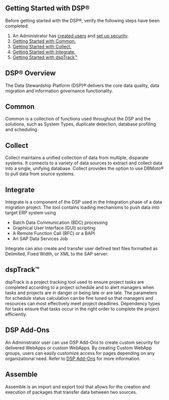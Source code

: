 ## Getting Started with DSP®

Before getting started with the DSP®, verify the following steps have
been completed:

1.  An Administrator has [created
    users](Sys_Admin/Use_Cases/Create_User_Accounts_in_System_Administration)
    and [set up security](Sys_Admin/Use_Cases/Setting_security).
2.  [Getting Started with
    Common.](Common/Config/Setup_and_Configuration_for_Common)
3.  [Getting Started with
    Collect.](Collect/Config/Setup_and_Configuration_for_Collect)
4.  [Getting Started with
    Integrate.](Integrate/Use_Cases/Setup_and_Configuration_for_Integrate)
5.  [Getting Started with
    dspTrack™](dspTrack/Use_Cases/Setup_and_Configuration_for_dspTrack)

## DSP® Overview

The Data Stewardship Platform (DSP)® delivers the core data quality,
data migration and information governance functionality.

## Common

Common is a collection of functions used throughout the DSP and the
solutions, such as System Types, duplicate detection, database profiling
and scheduling.

## Collect

Collect maintains a unified collection of data from multiple, disparate
systems. It connects to a variety of data sources to extract and collect
data into a single, unifying database. Collect provides the option to
use DBMoto® to pull data from source systems.

## Integrate

Integrate is a component of the DSP used in the Integration phase of a
data migration project. The tool contains loading mechanisms to push
data into target ERP system using

  - Batch Data Communication (BDC) processing
  - Graphical User Interface (GUI) scripting
  - A Remote Function Call (RFC) or a BAPI
  - An SAP Data Services Job

Integrate can also create and transfer user defined text files formatted
as Delimited, Fixed Width, or XML to the SAP server.

## dspTrack™

dspTrack is a project tracking tool used to ensure project tasks are
completed according to a project schedule and to alert managers when
tasks and projects are in danger or being late or are late. The
parameters for schedule status calculation can be fine tuned so that
managers and resources can most effectively meet project deadlines.
Dependency types for tasks ensure that tasks occur in the right order to
complete the project efficiently.

## DSP Add-Ons

An Administrator user can use DSP Add-Ons to create custom security for
delivered WebApps or custom WebApps. By creating Custom WebApp groups,
users can easily customize access for pages depending on any
organizational need. Refer to [DSP Add-Ons]() for more information.

## Assemble

Assemble is an import and export tool that allows for the creation and
execution of packages that transfer data between two sources.
